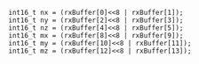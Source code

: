 	int16_t nx = (rxBuffer[0]<<8 | rxBuffer[1]);
	int16_t ny = (rxBuffer[2]<<8 | rxBuffer[3]);
	int16_t nz = (rxBuffer[4]<<8 | rxBuffer[5]);
	int16_t mx = (rxBuffer[8]<<8 | rxBuffer[9]);
	int16_t my = (rxBuffer[10]<<8 | rxBuffer[11]);
	int16_t mz = (rxBuffer[12]<<8 | rxBuffer[13]);
	
